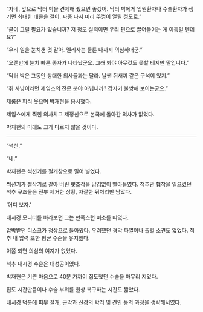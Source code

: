 “자네, 앞으로 닥터 박을 견제해 줬으면 좋겠어. 닥터 박에게 입원환자나 수술환자가 생기면 최대한 태클을 걸어. 짜증 나서 머리 뚜껑이 열릴 정도로.”

“굳이 그럴 필요가 있습니까? 저 정도 실력이면 우리 편으로 끌어들이는 게 이득일 텐데요?”

“우리 일을 눈치챈 것 같아. 멜리사는 물론 나까지 의심하더군.”

“오랜만에 눈치 빠른 종자가 나타났군요. 그래 봐야 아무것도 못할 테지만 말입니다.”

“닥터 박은 그동안 상대한 의사들과는 달라. 날쌘 쥐새끼 같은 구석이 있지.”

“쥐 사냥이라면 제임스의 전문 분야 아닙니까? 갑자기 불쌍해 보이는군요.”

제롬은 피식 웃으며 박재현을 응시했다.

제임스에게 찍힌 의사치고 제정신으로 본국에 돌아간 의사가 없었다.

박재현의 미래도 크게 다르지 않을 것이다.

* * *

“썩션.”

“네.”

박재현은 썩션기를 절개창으로 밀어 넣었다.

썩션기가 절삭기로 갈아 버린 뼛조각을 남김없이 빨아들였다. 척추관 협착을 일으켰던 척추 구조물은 전부 제거한 상황, 자잘한 뒤처리만 남았다.

‘어디 보자.’

내시경 모니터를 바라보던 그는 만족스런 미소를 띠었다.

압박받던 디스크가 정상으로 돌아왔다. 우려했던 경막 파열이나 출혈 소견도 없었다. 척추 내 압력 또한 평균 수준을 유지했다.

이쯤 되면 의심의 여지가 없었다.

척추 내시경 수술은 대성공이었다.

박재현은 기쁜 마음으로 40분 가까이 집도했던 수술을 마무리 지었다.

집도 시간만큼이나 수술 부위를 원상 복구하는 시간도 짧았다.

내시경 덕분에 피부 절개, 근막과 신경의 박리 및 견인 등의 과정을 생략해서였다.